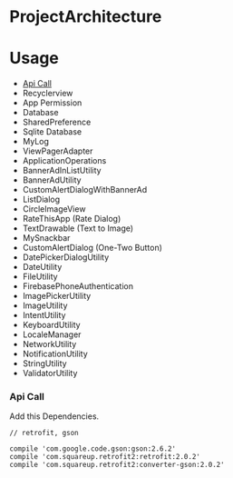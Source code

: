 # ProjectArchitecture

# Usage

- [Api Call](https://github.com/hamiranisahil/ProjectArchitecture#api-call)
- Recyclerview
- App Permission
- Database
- SharedPreference
- Sqlite Database
- MyLog
- ViewPagerAdapter
- ApplicationOperations
- BannerAdInListUtility
- BannerAdUtility
- CustomAlertDialogWithBannerAd
- ListDialog
- CircleImageView
- RateThisApp (Rate Dialog)
- TextDrawable (Text to Image)
- MySnackbar
- CustomAlertDialog (One-Two Button)
- DatePickerDialogUtility
- DateUtility
- FileUtility
- FirebasePhoneAuthentication
- ImagePickerUtility
- ImageUtility
- IntentUtility
- KeyboardUtility
- LocaleManager
- NetworkUtility
- NotificationUtility
- StringUtility
- ValidatorUtility


### Api Call

Add this Dependencies. 

    // retrofit, gson
    
    compile 'com.google.code.gson:gson:2.6.2'
    compile 'com.squareup.retrofit2:retrofit:2.0.2'
    compile 'com.squareup.retrofit2:converter-gson:2.0.2'
